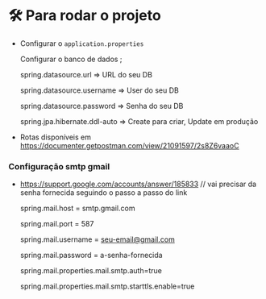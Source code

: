 # 🛠️ Para rodar o projeto

* Configurar o `application.properties`

  Configurar o banco de dados ;
  
  spring.datasource.url => URL do seu DB
  
  spring.datasource.username => User do seu DB 
  
  spring.datasource.password => Senha do seu DB
  
  spring.jpa.hibernate.ddl-auto => Create para criar, Update em produção
  
* Rotas disponíveis em https://documenter.getpostman.com/view/21091597/2s8Z6vaaoC

### Configuração smtp gmail ###

  * https://support.google.com/accounts/answer/185833 // vai precisar da senha fornecida seguindo o passo a passo do link

    spring.mail.host = smtp.gmail.com
  
    spring.mail.port = 587
  
    spring.mail.username = seu-email@gmail.com
  
    spring.mail.password = a-senha-fornecida
  
    spring.mail.properties.mail.smtp.auth=true
    
    spring.mail.properties.mail.smtp.starttls.enable=true

